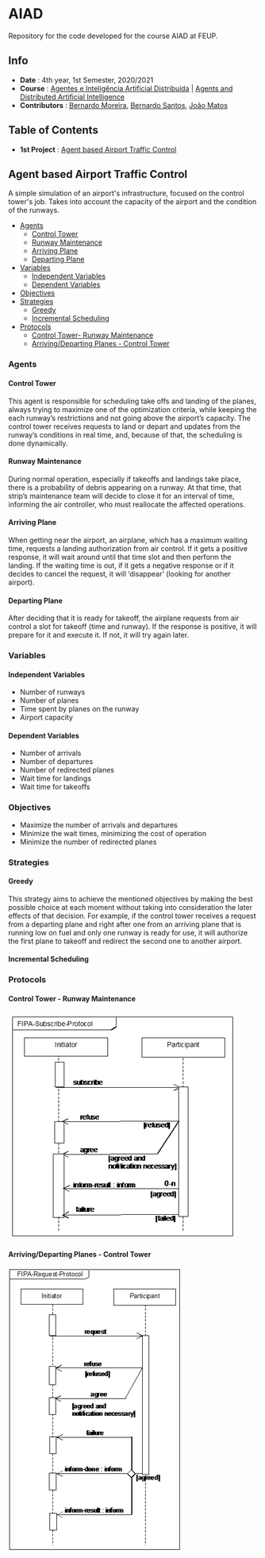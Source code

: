 # AIAD
Repository for the code developed for the course AIAD at FEUP.

## Info
 * **Date** : 4th year, 1st Semester, 2020/2021
 * **Course** : [Agentes e Inteligência Artificial Distribuída](https://sigarra.up.pt/feup/pt/ucurr_geral.ficha_uc_view?pv_ocorrencia_id=459491) | [Agents and Distributed Artificial Intelligence](https://sigarra.up.pt/feup/en/UCURR_GERAL.FICHA_UC_VIEW?pv_ocorrencia_id=459491)
 * **Contributors** : [Bernardo Moreira](https://github.com/BernardoCMoreira), [Bernardo Santos](https://github.com/bernas670), [João Matos](https://github.com/joaonmatos)

## Table of Contents
 * **1st Project** : [Agent based Airport Traffic Control](#agent-based-airport-traffic-control)

## Agent based Airport Traffic Control

A simple simulation of an airport's infrastructure, focused on the control tower's job. Takes into account the capacity of the airport and the condition of the runways.

 * [Agents](#agents)
   * [Control Tower](#control-tower)
   * [Runway Maintenance](#runway-maintenance)
   * [Arriving Plane](#arriving-plane)
   * [Departing Plane](#departing-plane)
 * [Variables](#variables)
   * [Independent Variables](#independent-variables)
   * [Dependent Variables](#dependent-variables)
 * [Objectives](#objectives)
 * [Strategies](#strategies)
   * [Greedy](#greedy)
   * [Incremental Scheduling](#incremental-scheduling)
 * [Protocols](#protocols)
   * [Control Tower- Runway Maintenance](#control-tower---runway-maintenance)
   * [Arriving/Departing Planes - Control Tower](#arrivingdeparting-planes---control-tower)

### Agents
#### Control Tower
This agent is responsible for scheduling take offs and landing of the planes, always trying to maximize one of the optimization criteria, while keeping the each runway’s restrictions and not going above the airport’s capacity. The control tower receives requests to land or depart and updates from the runway’s conditions in real time, and, because of that, the scheduling is done dynamically.
#### Runway Maintenance
During normal operation, especially if takeoffs and landings take place, there is a probability of debris appearing on a runway. At that time, that strip’s maintenance team will decide to close it for an interval of time, informing the air controller, who must reallocate the affected operations.
#### Arriving Plane
When getting near the airport, an airplane, which has a maximum waiting time, requests a landing authorization from air control. If it gets a positive response, it will wait around until that time slot and then perform the landing. If the waiting time is out, if it gets a negative response or if it decides to cancel the request, it will ‘disappear’ (looking for another airport).
#### Departing Plane
After deciding that it is ready for takeoff, the airplane requests from air control a slot for takeoff (time and runway). If the response is positive, it will prepare for it and execute it. If not, it will try again later.

### Variables
#### Independent Variables
 * Number of runways
 * Number of planes
 * Time spent by planes on the runway
 * Airport capacity
#### Dependent Variables
 * Number of arrivals
 * Number of departures
 * Number of redirected planes
 * Wait time for landings
 * Wait time for takeoffs

### Objectives
 * Maximize the number of arrivals and departures
 * Minimize the wait times, minimizing the cost of operation
 * Minimize the number of redirected planes

### Strategies
#### Greedy
This strategy aims to achieve the mentioned objectives by making the best possible choice at each moment without taking into consideration the later effects of that decision. For example, if the control tower receives a request from a departing plane and right after one from an arriving plane that is running low on fuel and only one runway is ready for use, it will authorize the first plane to takeoff and redirect the second one to another airport.
#### Incremental Scheduling


### Protocols
#### Control Tower - Runway Maintenance

![fipa subscribe protocol](./images/fipa-subscribe-diagram.gif)

#### Arriving/Departing Planes - Control Tower

![fipa request protocol](./images/fipa-request-diagram.gif)
